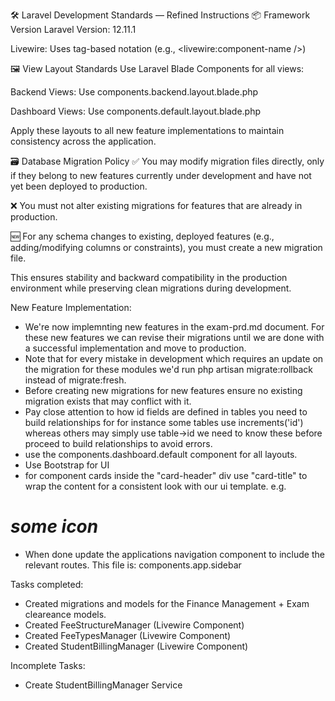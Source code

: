 🛠️ Laravel Development Standards — Refined Instructions
📦 Framework Version
Laravel Version: 12.11.1

Livewire: Uses tag-based notation (e.g., <livewire:component-name />)

🖼️ View Layout Standards
Use Laravel Blade Components for all views:

Backend Views:
Use components.backend.layout.blade.php

Dashboard Views:
Use components.default.layout.blade.php

Apply these layouts to all new feature implementations to maintain consistency across the application.

🗃️ Database Migration Policy
✅ You may modify migration files directly, only if they belong to new features currently under development and have not yet been deployed to production.

❌ You must not alter existing migrations for features that are already in production.

🆕 For any schema changes to existing, deployed features (e.g., adding/modifying columns or constraints), you must create a new migration file.

This ensures stability and backward compatibility in the production environment while preserving clean migrations during development.

New Feature Implementation:
- We're now implemnting new features in the exam-prd.md document. For these new features we can revise their migrations until we are done with a successful implementation and move to production.
- Note that for every mistake in development which requires an update on the migration for these modules we'd run php artisan migrate:rollback instead of migrate:fresh.
- Before creating new migrations for new features ensure no existing migration exists that may conflict with it.
- Pay close attention to how id fields are defined in tables you need to build relationships for for instance some tables use increments('id') whereas others may simply use table->id we need to know these before proceed to build relationships to avoid errors. 
- use the components.dashboard.default component for all layouts.
- Use Bootstrap for UI 
- for component cards inside the "card-header" div use "card-title" to wrap the content for a consistent look with our ui template. e.g. 
<div class="card-header">
    <div class="something-else">
    <h1 class="card-title">
    <i>some icon</i>
    </h1>
    </div>
</div>   

- When done update the applications navigation component to include the relevant routes. This file is: components.app.sidebar

Tasks completed:
- Created migrations and models for the Finance Management + Exam cleareance models.
- Created FeeStructureManager (Livewire Component)
- Created FeeTypesManager (Livewire Component)
- Created StudentBillingManager (Livewire Component)

Incomplete Tasks:
- Create StudentBillingManager Service
